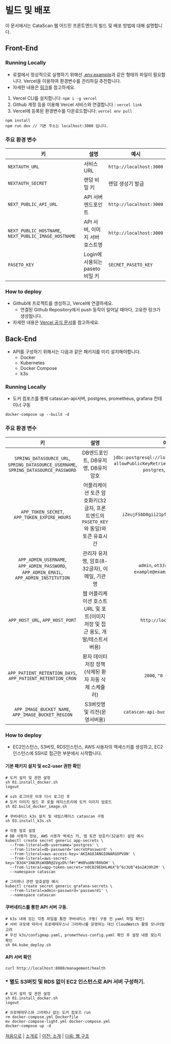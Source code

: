# 빌드 및 배포

이 문서에서는 CataScan 웹 어드민 프론트엔드의 빌드 및 배포 방법에 대해 설명합니다.

## Front-End

### Running Locally

- 로컬에서 정상적으로 실행하기 위해선 [.env.example](./assets/.env.example)과 같은 형태의 파일이 필요합니다. Vercel을 이용하여 환경변수를 관리하길 추천합니다.
- 자세한 내용은 [링크](https://vercel.com/docs/concepts/projects/environment-variables#development-environment-variables)를 참고하세요.

1. Vercel CLI를 설치합니다: `npm i -g vercel`
2. Github 계정 등을 이용해 Vercel 서비스와 연결합니다 : `vercel link`
3. Vercel에 등록된 환경변수를 다운로드합니다: `vercel env pull`

```
npm install
npm run dev // 기본 주소는 localhost:3000 입니다.
```

### 주요 환경 변수

| 키                                                   | 설명                            | 예시                    |
| ---------------------------------------------------- | ------------------------------- | ----------------------- |
| `NEXTAUTH_URL`                                       | 서비스 URL                      | `http://localhost:3000` |
| `NEXTAUTH_SECRET`                                    | 랜덤 비밀 키                    | 랜덤 생성기 발급        |
| `NEXT_PUBLIC_API_URL`                                | API 서버 엔드포인트             | `http://localhost:3000` |
| `NEXT_PUBLIC_HOSTNAME`, `NEXT_PUBLIC_IMAGE_HOSTNAME` | API 서버, 이미지 서버 호스트명  | `http://localhost:3000` |
| `PASETO_KEY`                                         | Login에 사용되는 paseto 비밀 키 | `SECRET_PASETO_KEY`     |

### How to deploy

- Github에 프로젝트를 생성하고, Vercel에 연결하세요.
  - 연결된 Github Repository에서 push 동작이 일어날 때마다, 고유한 링크가 생성됩니다.
- 자세한 내용은 [Vercel 공식 문서](https://vercel.com/docs/deployments)를 참고하세요.


## Back-End

- API를 구성하기 위해서는 다음과 같은 패키지를 미리 설치해야합니다. 
  - Docker
  - Kubernetes
  - Docker Compose 
  - k3s

### Running Locally
- 도커 컴포즈를 통해 catascan-api서버, postgres, prometheus, grafana 컨테이너 구동
```
docker-compose up --build -d
```

### 주요 환경 변수

| 키                                                   | 설명                            | 예시                    |
| :----------------------------------------------------: | :-------------------------------: | :-----------------------: |
| `SPRING_DATASOURCE_URL`, `SPRING_DATASOURCE_USERNAME`, `SPRING_DATASOURCE_PASSWORD`| DB엔드포인트, DB유저명, DB유저암호 | `jdbc:postgresql://localhost:5432/postgres?allowPublicKeyRetrieval=true&useSSL=false`, `postgres`, `dbpassword` |
| `APP_TOKEN_SECRET`, `APP_TOKEN_EXPIRE_HOURS` | 어플리케이션 토큰 암호화키(32글자, 프론트엔드의 `PASETO_KEY`와 동일)와 토큰 유효시간  | `iZeujFSbD8gii21pfx8XFMH56V71inkP`, `12` |
| `APP_ADMIN_USERNAME`, `APP_ADMIN_PASSWORD`, `APP_ADMIN_EMAIL`, `APP_ADMIN_INSTITUTION` | 관리자 유저명, 암호(8-32글자), 이메일, 기관명  | `admin`, `ot3Jr6zh58Ft0U4L`, `example@example.com`, `Eyelab` |
| `APP_HOST_URL`, `APP_HOST_PORT` | 웹 어플리케이션 호스트 URL 및 포트(이미지 저장 및 접근 용도, 개발/테스트서버용)  | `http://localhost`, `8080` |
| `APP_PATIENT_RETENTION_DAYS`, `APP_PATIENT_RETENTION_CRON` | 환자 데이터 저장 정책(삭제된 환자 자동 삭제 스케쥴러)  | `2000`, `"0 0 1 * * ?"` |
| `APP_IMAGE_BUCKET_NAME`, `APP_IMAGE_BUCKET_REGION` | S3버킷명 및 리전(운영서버용)  | `catascan-api-bucket`, `ap-northeast-2` |

### How to deploy
- EC2인스턴스, S3버킷, RDS인스턴스, AWS 사용자의 액세스키를 생성하고, EC2인스턴스에 SSH로 접근한 부분에서 시작합니다.

#### 기본 패키지 설치 및 ec2-user 권한 확인
```
# 도커 설치 및 권한 설정
sh 01.install_docker.sh
logout
```
```
# ssh 로그아웃 이후 다시 로그인 후
# 도커 이미지 빌드 후 로컬 레지스트리에 도커 이미지 업로드
sh 02.build_docker_image.sh
```

```
# 쿠버네티스 k3s 설치 및 네임스페이스 catascan 구동
sh 03.install_k3s.sh
```

```
# 각종 암호 설정
# DB 사용자 정보, AWS 사용자 엑세스 키, 앱 토큰 암호키(32글자) 설정 예시
kubectl create secret generic app-secrets \
  --from-literal=db-username='postgres' \
  --from-literal=db-password='secretPassword' \
  --from-literal=aws-access-key='AKIAGOJANGIONARGOPVON' \
  --from-literal=aws-secret-key='B3d4*1NA3RiWXBR@2VgzO%!f#!^#H0%o0N!R0bOH' \
  --from-literal=app-token-secret='n0C029EbHL#6X^b^6z3U8^4$o2#J9h2M' \
  --namespace catascan
```
```
# 그라파나 관련 암호설정 예시
kubectl create secret generic grafana-secrets \
  --from-literal=admin-password='password1' \
  --namespace catascan
```
#### 쿠버네티스를 통한 API 서버 구동. 
```
# k3s 내에 있는 각종 파일을 통한 쿠버네티스 구동( 구동 전 yaml 파일 확인)
# 서버 규모에 따라서 프로메테우스나 그라파나를 운영하는 대신 CloudWatch 활용 모니터링 고려
# 우선 k3s/configmap.yaml, prometheus-config.yaml 확인 후 설정 내용 맞는지 확인
sh 04.kube_deploy.sh
```

#### API 서버 확인
```
curl http://localhost:8080/management/health
```

### * 별도 S3버킷 및 RDS 없이 EC2 인스턴스로 API 서버 구성하기. 
```
# 도커 설치 및 권한 설정
sh 01.install_docker.sh
logout
```
```
# 프로메테우스와 그라파나 없는 도커 컴포즈 run
rm docker-compose.yml Dockerfile
mv docker-compose-light.yml docker-compose.yml
docker-compose up -d
```

[처음으로](../overview.md) |
[소개로](00_introduction.md) |
[이전: 소개](00_introduction.md) |
[다음: 웹 구조](02_web_architecture.md)